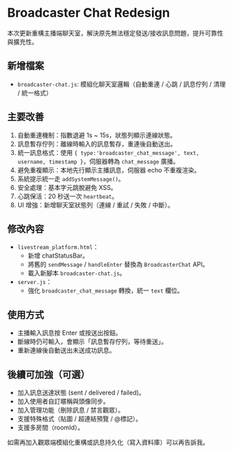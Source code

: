 # Broadcaster Chat Redesign

本次更新重構主播端聊天室，解決原先無法穩定發送/接收訊息問題，提升可靠性與擴充性。

## 新增檔案
- `broadcaster-chat.js`: 模組化聊天室邏輯（自動重連 / 心跳 / 訊息佇列 / 清理 / 統一格式）

## 主要改善
1. 自動重連機制：指數退避 1s ~ 15s，狀態列顯示連線狀態。
2. 訊息暫存佇列：離線時輸入的訊息暫存，重連後自動送出。
3. 統一訊息格式：使用 `{ type:'broadcaster_chat_message', text, username, timestamp }`，伺服器轉為 `chat_message` 廣播。
4. 避免重複顯示：本地先行顯示主播訊息，伺服器 echo 不重複渲染。
5. 系統提示統一走 `addSystemMessage()`。
6. 安全處理：基本字元跳脫避免 XSS。
7. 心跳保活：20 秒送一次 `heartbeat`。
8. UI 增強：新增聊天室狀態列（連線 / 重試 / 失敗 / 中斷）。

## 修改內容
- `livestream_platform.html`：
  - 新增 chatStatusBar。
  - 將舊的 `sendMessage` / `handleEnter` 替換為 `BroadcasterChat` API。
  - 載入新腳本 `broadcaster-chat.js`。
- `server.js`：
  - 強化 `broadcaster_chat_message` 轉換，統一 `text` 欄位。

## 使用方式
- 主播輸入訊息按 Enter 或按送出按鈕。
- 斷線時仍可輸入，會顯示「訊息暫存佇列，等待重送」。
- 重新連線後自動送出未送成功訊息。

## 後續可加強（可選）
- 加入訊息送達狀態 (sent / delivered / failed)。
- 加入使用者自訂暱稱與頭像同步。
- 加入管理功能（刪除訊息 / 禁言觀眾）。
- 支援特殊格式（貼圖 / 超連結預覽 / @標記）。
- 支援多房間（roomId）。

如需再加入觀眾端模組化重構或訊息持久化（寫入資料庫）可以再告訴我。